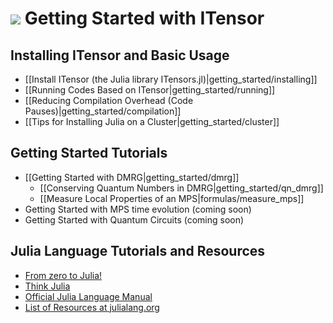 # <img src="docs/VERSION/getting_started/icon.png" class="largeicon">  Getting Started with ITensor

## Installing ITensor and Basic Usage

* [[Install ITensor (the Julia library ITensors.jl)|getting_started/installing]]
* [[Running Codes Based on ITensor|getting_started/running]]
* [[Reducing Compilation Overhead (Code Pauses)|getting_started/compilation]]
* [[Tips for Installing Julia on a Cluster|getting_started/cluster]]

## Getting Started Tutorials

* [[Getting Started with DMRG|getting_started/dmrg]]
  - [[Conserving Quantum Numbers in DMRG|getting_started/qn_dmrg]]
  - [[Measure Local Properties of an MPS|formulas/measure_mps]]
* Getting Started with MPS time evolution (coming soon)
* Getting Started with Quantum Circuits (coming soon)


## Julia Language Tutorials and Resources

* [From zero to Julia!](https://techytok.com/from-zero-to-julia/)
* [Think Julia](https://benlauwens.github.io/ThinkJulia.jl/latest/book.html#_preface)
* [Official Julia Language Manual](https://docs.julialang.org/en) 
* [List of Resources at julialang.org](https://julialang.org/learning/)


